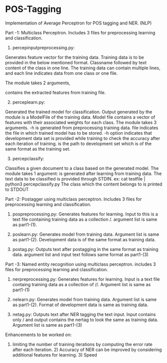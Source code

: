 # POS-Tagging
Implementation of Average Perceptron for POS tagging and NER. (NLP)


Part -1: Multiclass Perceptron. Includes 3 files for preprocessing learning and classification.

1) percepinputpreprocessing.py:

Generates feature vector for the training data. Training data is to be provided in the below mentioned format. 
Classname followed by text content of the class in one line. The training data can contain multiple lines, and each line        indicates data from one class or one file. 
<classname> <Textcontent>

The module takes 2 arguments, <Trainingfile> <featureFile>

<Featurefile> contains the extracted features from training file.

2) perceplearn.py:

Generated the trained model for classification. Output generated by the module is a ModelFile of the training data.
Model file contains a vector of features with their associated weights for each class.
The module takes 3 arguments. <FeatureFile> <outputModelFile> -h <developmentData>
<featurefile> is generated from preprocessing training data.
<outputModelFile> file indicates the file in which trained model has to be stored.
-h option indicates that development data set is provided while training to check the accuracy after each iteration of      training.
<developmentData> is the path to development set which is of the same format as the training set.

3) percepclassify:

Classifies a given document to a class based on the generated model.
The module takes 1 argument: <modelfile>
<modelfile> is generated after learning from training data.
The text data to be classified is provided through STDIN. ex: cat testfile | python3 percepclassify.py <modelfile>
The class which the content belongs to is printed to STDOUT

Part -2: Postagger using multiclass perceptron. Includes 3 files for preprocessing learning and classification.

1) pospreprocessing.py:
Generates features for learning. Input to this is a text file containing training data as a collection <word>/<postag>.
argument list is same as part1-(1).

2) poslearn.py:
Generates model from training data. Argument list is same as part1-(2). Development data is of the same format as training      data.

3) postag.py: 
Outputs text after postagging in the same format as training data. argument list and input text follows same format as      part1-(3)

Part -3: Named entity recognition using multiclass perceptron. includes 3 files for preprocessing learning and classification.

1) nerpreprocessing.py:
Generates features for learning. Input is a text file containg training data as a collection of                  <word>/<postag>/<entityclass>.
Argument list is same as part1-(1)

2) nelearn.py: 
Generates model from training data. Argument list is same as part1-(2). Format of development data is same as training data.

3) netag.py:
Outputs text after NER tagging the text input. Input contains only <word>/<postag> and output contains the nertag to look       the same as training data. Argument list is same as part1-(3)

Enhancements to be worked on:

1) limiting the number of training iterations by computing the error rate after each iteration. 2) Accuracy of NER can be improved by considering additional features for learning. 3) Speed 
